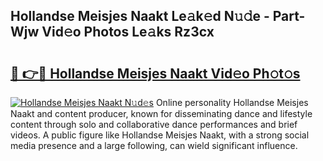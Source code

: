 ## Hollandse Meisjes Naakt Le𝚊k𝚎d N𝚞𝚍e - Part-Wjw Vid𝚎o Photos Le𝚊ks Rz3cx

# <h2><a href="http://fbasx94.evod.top/?m=Hollandse+Meisjes+Naakt">🔗 👉🔴 Hollandse Meisjes Naakt Vid𝚎o Ph𝚘t𝚘s</a></h2>

[![Hollandse Meisjes Naakt N𝚞d𝚎s](https://i.imgur.com/8V9OHl7.gif)](http://fbasx94.evod.top/?m=Hollandse+Meisjes+Naakt)
Online personality Hollandse Meisjes Naakt and content producer, known for disseminating dance and lifestyle content through solo and collaborative dance performances and brief videos. A public figure like Hollandse Meisjes Naakt, with a strong social media presence and a large following, can wield significant influence. 
